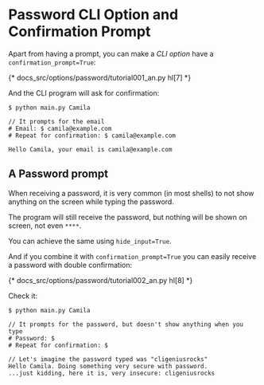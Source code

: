 # Password CLI Option and Confirmation Prompt

Apart from having a prompt, you can make a *CLI option* have a `confirmation_prompt=True`:

{* docs_src/options/password/tutorial001_an.py hl[7] *}

And the CLI program will ask for confirmation:

<div class="termy">

```console
$ python main.py Camila

// It prompts for the email
# Email: $ camila@example.com
# Repeat for confirmation: $ camila@example.com

Hello Camila, your email is camila@example.com
```

</div>

## A Password prompt

When receiving a password, it is very common (in most shells) to not show anything on the screen while typing the password.

The program will still receive the password, but nothing will be shown on screen, not even `****`.

You can achieve the same using `hide_input=True`.

And if you combine it with `confirmation_prompt=True` you can easily receive a password with double confirmation:

{* docs_src/options/password/tutorial002_an.py hl[8] *}

Check it:

<div class="termy">

```console
$ python main.py Camila

// It prompts for the password, but doesn't show anything when you type
# Password: $
# Repeat for confirmation: $

// Let's imagine the password typed was "cligeniusrocks"
Hello Camila. Doing something very secure with password.
...just kidding, here it is, very insecure: cligeniusrocks
```

</div>
